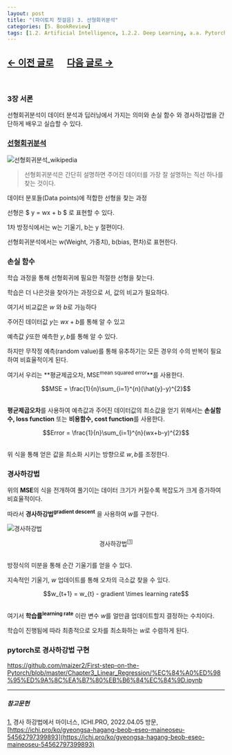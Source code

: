 ```yaml
---
layout: post
title: "(파이토치 첫걸음) 3. 선형회귀분석"
categories: [5. BookReview]
tags: [1.2. Artificial Intelligence, 1.2.2. Deep Learning, a.a. Pytorch]
---
```


## [←  이전 글로](https://maizer2.github.io/5.%20bookreview/2022/04/04/(파이토치-첫걸음)-2.-파이토치.html) 　  [다음 글로 →](https://maizer2.github.io/5.%20bookreview/2022/04/05/(파이토치-첫걸음)-4.-인공신경망.html)
<br/>

### 3장 서론

선형회귀분석이 데이터 분석과 딥러닝에서 가지는 의미와 손실 함수 와 경사하강법을 간단하게 배우고 실습할 수 있다.

### [선형회귀분석](https://maizer2.github.io/1.%20computer%20engineering/2022/01/15/선형-회귀-알고리즘.html)

![선형회귀분석_wikipedia](https://upload.wikimedia.org/wikipedia/commons/b/be/Normdist_regression.png)

> 선형회귀분석은 간단히 설명하면 주어진 데이터를 가장 잘 설명하는 직선 하나를 찾는 것이다.

데이터 분포들(Data points)에 적합한 선형을 찾는 과정

선형은 $ y = wx + b $ 로 표현할 수 있다.

1차 방정식에서는 w는 기울기, b는 y 절편이다.

선형회귀분석에서는 w(Weight, 가중치), b(bias, 편차)로 표현한다.

### 손실 함수

학습 과정을 통해 선형회귀에 필요한 적절한 선형을 찾는다.

학습은 더 나은것을 찾아가는 과정으로 서, 값의 비교가 필요하다.

여기서 비교값은 $w$ 와 $b$로 가능하다

주어진 데이터값 $y$는 $wx + b$를 통해 알 수 있고

예측값 $\hat{y}$또한 예측한 $y, b$를 통해 알 수 있다.

하지만 무작정 예측(random value)를 통해 유추하기는 모든 경우의 수의 반복이 필요하여 비효율적이게 된다.

여기서 우리는 **평균제곱오차, MSE<sup>mean squared error</sup>**를 사용한다.

<center>$$MSE = \frac{1}{n}\sum_{i=1}^{n}(\hat{y}-y)^{2}$$</center><br/>

**평균제곱오차**를 사용하여 예측값과 주어진 데이터값의 최소값을 얻기 위해서는 **손실함수, loss function** 또는 **비용함수, cost function**를 사용한다.

<center>$$Error = \frac{1}{n}\sum_{i=1}^{n}(wx+b-y)^{2}$$</center><br/>

위 식을 통해 얻은 값을 최소화 시키는 방향으로 $w, b$를 조정한다.

### 경사하강법

위의 **MSE**의 식을 전개하여 풀기이는 데이터 크기가 커질수록 복잡도가 크게 증가하여 비효율적이다.

따라서 **경사하강법<sup>gradient descent</sup>** 을 사용하여 $w$를 구한다.

![경사하강법](https://miro.medium.com/max/724/1*HrFZV7pKPcc5dzLaWvngtQ.png)
<center>경사하강법<sup><a href="#foodnote_1_1" name="foodnote_1_2">[1]</a></sup></center><br/>

방정식의 미분을 통해 순간 기울기를 얻을 수 있다.

지속적인 기울기, $w$ 업데이트를 통해 오차의 극소값 찾을 수 있다.

<center>$$w_{t+1} = w_{t} - gradient \times learning rate$$</center><br/>

여기서 **학습률<sup>learning rate</sup>** 이란 변수 $w$를 얼만큼 업데이트할지 결정하는 수치이다.

학습이 진행됨에 따라 최종적으로 오차를 최소화하는 $w$로 수렴하게 된다.

### pytorch로 경사하강법 구현

https://github.com/maizer2/First-step-on-the-Pytorch/blob/master/Chapter3_Linear_Regression/%EC%84%A0%ED%98%95%ED%9A%8C%EA%B7%80%EB%B6%84%EC%84%9D.ipynb

---
  
##### 참고문헌
  
<a href="#foodnote_1_2" name="foodnote_1_1">1.</a> 경사 하강법에서 마이너스, ICHI.PRO, 2022.04.05 방문, [https://ichi.pro/ko/gyeongsa-hagang-beob-eseo-maineoseu-54562797399893](https://ichi.pro/ko/gyeongsa-hagang-beob-eseo-maineoseu-54562797399893)
